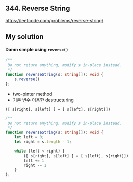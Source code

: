 ## 344. Reverse String

https://leetcode.com/problems/reverse-string/

## My solution

#### Damn simple using `reverse()`

```typescript
/**
 Do not return anything, modify s in-place instead.
 */
function reverseString(s: string[]): void {
    s.reverse()
};
```

* two-pinter method
* 기존 변수 이용한 destructuring

 ```
 ([ s[right], s[left] ] = [ s[left], s[right]])
 ```

```typescript
/**
 Do not return anything, modify s in-place instead.
 */
function reverseString(s: string[]): void {
    let left = 0;
    let right = s.length - 1;

    while (left < right) {
        ([ s[right], s[left] ] = [ s[left], s[right]])
        left += 1
        right -= 1
    }
};
```
